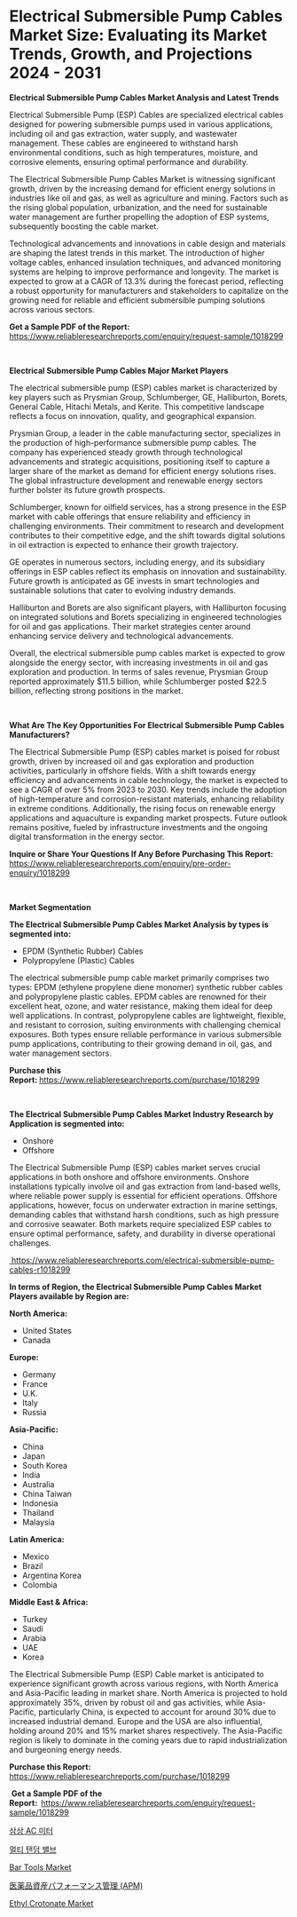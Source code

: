 <p><h1>Electrical Submersible Pump Cables Market Size: Evaluating its Market Trends, Growth, and Projections 2024 - 2031</h1></p><p><strong>Electrical Submersible Pump Cables Market Analysis and Latest Trends</strong></p>
<p><p>Electrical Submersible Pump (ESP) Cables are specialized electrical cables designed for powering submersible pumps used in various applications, including oil and gas extraction, water supply, and wastewater management. These cables are engineered to withstand harsh environmental conditions, such as high temperatures, moisture, and corrosive elements, ensuring optimal performance and durability.</p><p>The Electrical Submersible Pump Cables Market is witnessing significant growth, driven by the increasing demand for efficient energy solutions in industries like oil and gas, as well as agriculture and mining. Factors such as the rising global population, urbanization, and the need for sustainable water management are further propelling the adoption of ESP systems, subsequently boosting the cable market.</p><p>Technological advancements and innovations in cable design and materials are shaping the latest trends in this market. The introduction of higher voltage cables, enhanced insulation techniques, and advanced monitoring systems are helping to improve performance and longevity. The market is expected to grow at a CAGR of 13.3% during the forecast period, reflecting a robust opportunity for manufacturers and stakeholders to capitalize on the growing need for reliable and efficient submersible pumping solutions across various sectors.</p></p>
<p><strong>Get a Sample PDF of the Report:&nbsp;</strong> <a href="https://www.reliableresearchreports.com/enquiry/request-sample/1018299">https://www.reliableresearchreports.com/enquiry/request-sample/1018299</a></p>
<p>&nbsp;</p>
<p><strong>Electrical Submersible Pump Cables Major Market Players</strong></p>
<p><p>The electrical submersible pump (ESP) cables market is characterized by key players such as Prysmian Group, Schlumberger, GE, Halliburton, Borets, General Cable, Hitachi Metals, and Kerite. This competitive landscape reflects a focus on innovation, quality, and geographical expansion.</p><p>Prysmian Group, a leader in the cable manufacturing sector, specializes in the production of high-performance submersible pump cables. The company has experienced steady growth through technological advancements and strategic acquisitions, positioning itself to capture a larger share of the market as demand for efficient energy solutions rises. The global infrastructure development and renewable energy sectors further bolster its future growth prospects.</p><p>Schlumberger, known for oilfield services, has a strong presence in the ESP market with cable offerings that ensure reliability and efficiency in challenging environments. Their commitment to research and development contributes to their competitive edge, and the shift towards digital solutions in oil extraction is expected to enhance their growth trajectory.</p><p>GE operates in numerous sectors, including energy, and its subsidiary offerings in ESP cables reflect its emphasis on innovation and sustainability. Future growth is anticipated as GE invests in smart technologies and sustainable solutions that cater to evolving industry demands.</p><p>Halliburton and Borets are also significant players, with Halliburton focusing on integrated solutions and Borets specializing in engineered technologies for oil and gas applications. Their market strategies center around enhancing service delivery and technological advancements.</p><p>Overall, the electrical submersible pump cables market is expected to grow alongside the energy sector, with increasing investments in oil and gas exploration and production. In terms of sales revenue, Prysmian Group reported approximately $11.5 billion, while Schlumberger posted $22.5 billion, reflecting strong positions in the market.</p></p>
<p>&nbsp;</p>
<p><strong>What Are The Key Opportunities For Electrical Submersible Pump Cables Manufacturers?</strong></p>
<p><p>The Electrical Submersible Pump (ESP) cables market is poised for robust growth, driven by increased oil and gas exploration and production activities, particularly in offshore fields. With a shift towards energy efficiency and advancements in cable technology, the market is expected to see a CAGR of over 5% from 2023 to 2030. Key trends include the adoption of high-temperature and corrosion-resistant materials, enhancing reliability in extreme conditions. Additionally, the rising focus on renewable energy applications and aquaculture is expanding market prospects. Future outlook remains positive, fueled by infrastructure investments and the ongoing digital transformation in the energy sector.</p></p>
<p><strong>Inquire or Share Your Questions If Any Before Purchasing This Report:</strong> <a href="https://www.reliableresearchreports.com/enquiry/pre-order-enquiry/1018299">https://www.reliableresearchreports.com/enquiry/pre-order-enquiry/1018299</a></p>
<p>&nbsp;</p>
<p><strong>Market Segmentation</strong></p>
<p><strong>The Electrical Submersible Pump Cables Market Analysis by types is segmented into:</strong></p>
<p><ul><li>EPDM (Synthetic Rubber) Cables</li><li>Polypropylene (Plastic) Cables</li></ul></p>
<p><p>The electrical submersible pump cable market primarily comprises two types: EPDM (ethylene propylene diene monomer) synthetic rubber cables and polypropylene plastic cables. EPDM cables are renowned for their excellent heat, ozone, and water resistance, making them ideal for deep well applications. In contrast, polypropylene cables are lightweight, flexible, and resistant to corrosion, suiting environments with challenging chemical exposures. Both types ensure reliable performance in various submersible pump applications, contributing to their growing demand in oil, gas, and water management sectors.</p></p>
<p><strong>Purchase this Report:&nbsp;</strong><a href="https://www.reliableresearchreports.com/purchase/1018299">https://www.reliableresearchreports.com/purchase/1018299</a></p>
<p>&nbsp;</p>
<p><strong>The Electrical Submersible Pump Cables Market Industry Research by Application is segmented into:</strong></p>
<p><ul><li>Onshore</li><li>Offshore</li></ul></p>
<p><p>The Electrical Submersible Pump (ESP) cables market serves crucial applications in both onshore and offshore environments. Onshore installations typically involve oil and gas extraction from land-based wells, where reliable power supply is essential for efficient operations. Offshore applications, however, focus on underwater extraction in marine settings, demanding cables that withstand harsh conditions, such as high pressure and corrosive seawater. Both markets require specialized ESP cables to ensure optimal performance, safety, and durability in diverse operational challenges.</p></p>
<p><a href="https://www.reliableresearchreports.com/electrical-submersible-pump-cables-r1018299">&nbsp;https://www.reliableresearchreports.com/electrical-submersible-pump-cables-r1018299</a></p>
<p><strong>In terms of Region, the Electrical Submersible Pump Cables Market Players available by Region are:</strong></p>
<p>
    <p> <strong> North America: </strong>
        <ul>
            <li>United States</li>
            <li>Canada</li>
        </ul>
        </p> 
    <p> <strong> Europe: </strong>
        <ul>
            <li>Germany</li>
            <li>France</li>
            <li>U.K.</li>
            <li>Italy</li>
            <li>Russia</li>
        </ul>
        </p> 
    <p> <strong> Asia-Pacific: </strong>
        <ul>
            <li>China</li>
            <li>Japan</li>
            <li>South Korea</li>
            <li>India</li>
            <li>Australia</li>
            <li>China Taiwan</li>
            <li>Indonesia</li>
            <li>Thailand</li>
            <li>Malaysia</li>
        </ul>
        </p> 
    <p> <strong> Latin America: </strong>
        <ul>
            <li>Mexico</li>
            <li>Brazil</li>
            <li>Argentina Korea</li>
            <li>Colombia</li>
        </ul>
        </p> 
    <p> <strong> Middle East & Africa: </strong>
        <ul>
            <li>Turkey</li>
            <li>Saudi</li>
            <li>Arabia</li>
            <li>UAE</li>
            <li>Korea</li>
        </ul>
    </p>
    </p>
<p><p>The Electrical Submersible Pump (ESP) Cable market is anticipated to experience significant growth across various regions, with North America and Asia-Pacific leading in market share. North America is projected to hold approximately 35%, driven by robust oil and gas activities, while Asia-Pacific, particularly China, is expected to account for around 30% due to increased industrial demand. Europe and the USA are also influential, holding around 20% and 15% market shares respectively. The Asia-Pacific region is likely to dominate in the coming years due to rapid industrialization and burgeoning energy needs.</p></p>
<p><strong>Purchase this Report: </strong><a href="https://www.reliableresearchreports.com/purchase/1018299">https://www.reliableresearchreports.com/purchase/1018299</a></p>
<p>&nbsp;<strong>Get a Sample PDF of the Report:&nbsp;&nbsp;</strong><a href="https://www.reliableresearchreports.com/enquiry/request-sample/1018299">https://www.reliableresearchreports.com/enquiry/request-sample/1018299</a></p>
<p><strong></strong></p>
<p><p><a href="https://medium.com/@cute_priencsss/%EC%84%B8%EA%B3%84-three-phase-ac-meter-market-%EC%9D%80-2024%EC%97%90%EC%84%9C-2031%EB%A1%9C-%EC%97%B0%ED%8F%89%EA%B7%A0-%EC%A6%9D%EA%B0%80%EC%9C%A8%EC%9D%84-%EB%B3%B4%EC%9D%BC-%EA%B2%83%EC%9C%BC%EB%A1%9C-%EC%98%88%EC%83%81%EB%90%A9%EB%8B%88%EB%8B%A4-1961179b4c7d">삼상 AC 미터</a></p><p><a href="https://medium.com/@cute_priencsss/%EC%84%B8%EA%B3%84-multi-tandem-valve-market-%EC%9D%80-2024%EC%97%90%EC%84%9C-2031%EB%A1%9C-%EC%97%B0%ED%8F%89%EA%B7%A0-%EC%A6%9D%EA%B0%80%EC%9C%A8%EC%9D%84-%EB%B3%B4%EC%9D%BC-%EA%B2%83%EC%9C%BC%EB%A1%9C-%EC%98%88%EC%83%81%EB%90%A9%EB%8B%88%EB%8B%A4-57fed3f92c97">멀티 탠덤 밸브</a></p><p><a href="https://www.linkedin.com/pulse/bar-tools-market-forecasts-trends-impact-analysis-2024-2031-krpse?trackingId=Z%2BvZekTFSB28xZF%2F0ta2hw%3D%3D">Bar Tools Market</a></p><p><a href="https://medium.com/@lionelmohr1/pharmaceutical-asset-performance-management-apm-market-%E3%81%AF-%E3%82%B3%E3%82%B9%E3%83%88%E7%AE%A1%E7%90%86%E3%81%A8%E5%8A%B9%E7%8E%87%E5%90%91%E4%B8%8A%E3%82%92%E5%84%AA%E5%85%88%E3%81%97%E3%81%BE%E3%81%99-9847fd7d638a">医薬品資産パフォーマンス管理 (APM)</a></p><p><a href="https://issuu.com/reportprime-2/docs/ethyl-crotonate-market-size-2030.pp_ce231cf87bb8b5">Ethyl Crotonate Market</a></p></p>